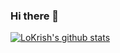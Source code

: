 ### Hi there 👋

<!--
**LoKrish/LoKrish** is a ✨ _special_ ✨ repository because its `README.md` (this file) appears on your GitHub profile.

Here are some ideas to get you started:

- 🔭 I’m currently working on ...
- 🌱 I’m currently learning ...
- 👯 I’m looking to collaborate on ...
- 🤔 I’m looking for help with ...
- 💬 Ask me about ...
- 📫 How to reach me: ...
- 😄 Pronouns: ...
- ⚡ Fun fact: ...
-->


[![LoKrish's github stats](https://github-readme-stats.vercel.app/api?username=LoKrish)](https://github-readme-stats.vercel.app/api?username=LoKrish&show_icons=true&hide=contribs,prs&cache_seconds=86400&theme=vue-dark)
